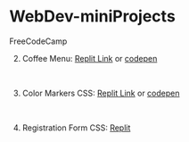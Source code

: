# WebDev-miniProjects
FreeCodeCamp

 2. Coffee Menu: [Replit Link](https://Coffee-Menu.jerrybarboza.repl.co) or [codepen](https://codepen.io/artisticjerry/pen/qBYrzjE)
 <br>
 
 3. Color Markers CSS: [Replit Link](https://Coffee-Menu.jerrybarboza.repl.co) or [codepen](https://codepen.io/artisticjerry/pen/VwxpGmr)
 <br>
 
 4. Registration Form CSS: [Replit](https://Registration-Form.jerrybarboza.repl.co)
